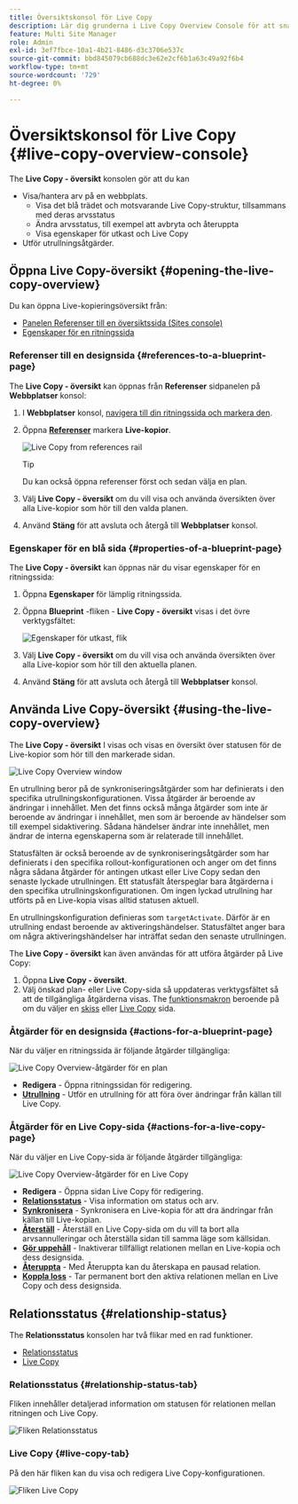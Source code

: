 ```yaml
---
title: Översiktskonsol för Live Copy
description: Lär dig grunderna i Live Copy Overview Console för att snabbt förstå statusen för dina Live-kopior för att synkronisera innehåll.
feature: Multi Site Manager
role: Admin
exl-id: 3ef7fbce-10a1-4b21-8486-d3c3706e537c
source-git-commit: bbd845079cb688dc3e62e2cf6b1a63c49a92f6b4
workflow-type: tm+mt
source-wordcount: '729'
ht-degree: 0%

---
```


# Översiktskonsol för Live Copy {#live-copy-overview-console}

The **Live Copy - översikt** konsolen gör att du kan

* Visa/hantera arv på en webbplats.
   * Visa det blå trädet och motsvarande Live Copy-struktur, tillsammans med deras arvsstatus
   * Ändra arvsstatus, till exempel att avbryta och återuppta
   * Visa egenskaper för utkast och Live Copy
* Utför utrullningsåtgärder.

## Öppna Live Copy-översikt {#opening-the-live-copy-overview}

Du kan öppna Live-kopieringsöversikt från:

* [Panelen Referenser till en översiktssida (Sites console)](#opening-live-copy-overview-references-for-a-blueprint-page)
* [Egenskaper för en ritningssida](#opening-live-copy-overview-properties-of-a-blueprint-page)

### Referenser till en designsida {#references-to-a-blueprint-page}

The **Live Copy - översikt** kan öppnas från **Referenser** sidpanelen på **Webbplatser** konsol:

1. I **Webbplatser** konsol, [navigera till din ritningssida och markera den](/help/sites-cloud/authoring/basic-handling.md#viewing-and-selecting-resources).
1. Öppna **[Referenser](/help/sites-cloud/authoring/basic-handling.md#references)** markera **Live-kopior**.

   ![Live Copy from references rail](../assets/live-copy-references.png)

   >[!TIP]
   >
   >Du kan också öppna referenser först och sedan välja en plan.

1. Välj **Live Copy - översikt** om du vill visa och använda översikten över alla Live-kopior som hör till den valda planen.
1. Använd **Stäng** för att avsluta och återgå till **Webbplatser** konsol.

### Egenskaper för en blå sida {#properties-of-a-blueprint-page}

The **Live Copy - översikt** kan öppnas när du visar egenskaper för en ritningssida:

1. Öppna **Egenskaper** för lämplig ritningssida.
1. Öppna **Blueprint** -fliken - **Live Copy - översikt** visas i det övre verktygsfältet:

   ![Egenskaper för utkast, flik](../assets/live-copy-blueprint-tab.png)

1. Välj **Live Copy - översikt** om du vill visa och använda översikten över alla Live-kopior som hör till den aktuella planen.

1. Använd **Stäng** för att avsluta och återgå till **Webbplatser** konsol.

## Använda Live Copy-översikt {#using-the-live-copy-overview}

The **Live Copy - översikt** I visas och visas en översikt över statusen för de Live-kopior som hör till den markerade sidan.

![Live Copy Overview window](../assets/live-copy-overview.png)

En utrullning beror på de synkroniseringsåtgärder som har definierats i den specifika utrullningskonfigurationen. Vissa åtgärder är beroende av ändringar i innehållet. Men det finns också många åtgärder som inte är beroende av ändringar i innehållet, men som är beroende av händelser som till exempel sidaktivering. Sådana händelser ändrar inte innehållet, men ändrar de interna egenskaperna som är relaterade till innehållet.

Statusfälten är också beroende av de synkroniseringsåtgärder som har definierats i den specifika rollout-konfigurationen och anger om det finns några sådana åtgärder för antingen utkast eller Live Copy sedan den senaste lyckade utrullningen. Ett statusfält återspeglar bara åtgärderna i den specifika utrullningskonfigurationen. Om ingen lyckad utrullning har utförts på en Live-kopia visas alltid statusen aktuell.

En utrullningskonfiguration definieras som `targetActivate`. Därför är en utrullning endast beroende av aktiveringshändelser. Statusfältet anger bara om några aktiveringshändelser har inträffat sedan den senaste utrullningen.

The **Live Copy - översikt** kan även användas för att utföra åtgärder på Live Copy:

1. Öppna **Live Copy - översikt**.
1. Välj önskad plan- eller Live Copy-sida så uppdateras verktygsfältet så att de tillgängliga åtgärderna visas. The [funktionsmakron](overview.md#terms-used) beroende på om du väljer en [skiss](#actions-for-a-blueprint-page) eller [Live Copy](#actions-for-a-live-copy-page) sida.

### Åtgärder för en designsida {#actions-for-a-blueprint-page}

När du väljer en ritningssida är följande åtgärder tillgängliga:

![Live Copy Overview-åtgärder för en plan](../assets/live-copy-overview-actions-blueprint.png)

* **Redigera** - Öppna ritningssidan för redigering.
* **[Utrullning](overview.md#rollout-and-synchronize)** - Utför en utrullning för att föra över ändringar från källan till Live Copy.

### Åtgärder för en Live Copy-sida {#actions-for-a-live-copy-page}

När du väljer en Live Copy-sida är följande åtgärder tillgängliga:

![Live Copy Overview-åtgärder för en Live Copy](../assets/live-copy-overview-actions.png)

* **Redigera** - Öppna sidan Live Copy för redigering.
* **[Relationsstatus](#relationship-status)** - Visa information om status och arv.
* **[Synkronisera](overview.md#rollout-and-synchronize)** - Synkronisera en Live-kopia för att dra ändringar från källan till Live-kopian.
* **[Återställ](creating-live-copies.md#resetting-a-live-copy-page)** - Återställ en Live Copy-sida om du vill ta bort alla arvsannulleringar och återställa sidan till samma läge som källsidan.
* **[Gör uppehåll](overview.md#suspending-and-cancelling-inheritance-and-synchronization)** - Inaktiverar tillfälligt relationen mellan en Live-kopia och dess designsida.
* **[Återuppta](creating-live-copies.md#resuming-inheritance-for-a-page)** - Med Återuppta kan du återskapa en pausad relation.
* **[Koppla loss](overview.md#detaching-a-live-copy)** - Tar permanent bort den aktiva relationen mellan en Live Copy och dess designsida.

## Relationsstatus {#relationship-status}

The **Relationsstatus** konsolen har två flikar med en rad funktioner.

* [Relationsstatus](#relationship-status-tab)
* [Live Copy](#live-copy-tab)

### Relationsstatus {#relationship-status-tab}

Fliken innehåller detaljerad information om statusen för relationen mellan ritningen och Live Copy.

![Fliken Relationsstatus](../assets/live-copy-relationship-status.png)

### Live Copy {#live-copy-tab}

På den här fliken kan du visa och redigera Live Copy-konfigurationen.

![Fliken Live Copy](../assets/live-copy-relationship-status-live-copy.png)
